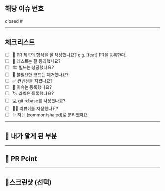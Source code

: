 <!-- [제목] title ex) feature/소셜 로그인 기능 추가 -->

## 해당 이슈 번호

closed #

---

## 체크리스트

- [ ] 🔀 PR 제목의 형식을 잘 작성했나요? e.g. [feat] PR을 등록한다.
- [ ] 💯 테스트는 잘 통과했나요?
- [ ] 🏗️ 빌드는 성공했나요?
- [ ] 🧹 불필요한 코드는 제거했나요?
- [ ] ✅ 컨벤션을 지켰나요?
- [ ] 💭 이슈는 등록했나요?
- [ ] 🏷️ 라벨은 등록했나요?
- [ ] 💻 git rebase를 사용했나요?
- [ ] 🙇‍♂️ 리뷰어를 지정했나요? 
- [ ] ✨ 저는 (common/shared)로 분리했어요.

---

## 📌 내가 알게 된 부분
<!-- 새롭게 알게 된 부분을 적자 (기록하면서 개발하기!) -->
---

## 💎 PR Point
<!-- 해당 PR의 주요 내용 적기 -->
---

## 📌스크린샷 (선택)
